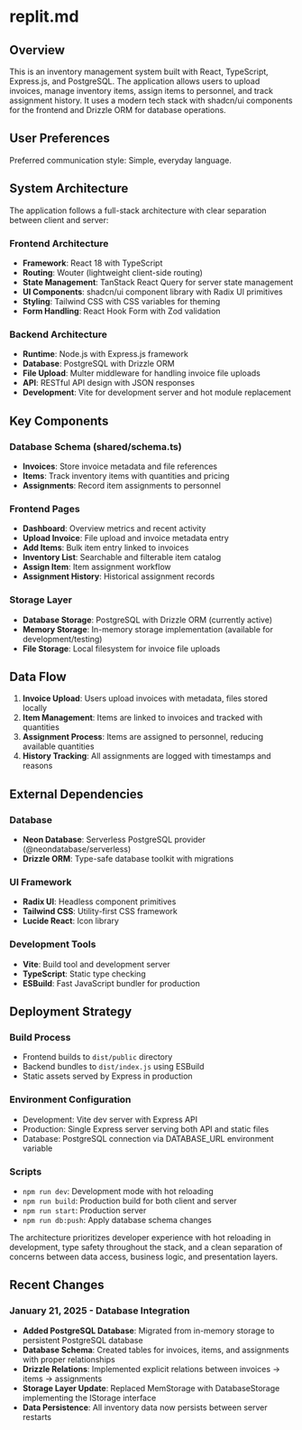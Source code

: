 # replit.md

## Overview

This is an inventory management system built with React, TypeScript, Express.js, and PostgreSQL. The application allows users to upload invoices, manage inventory items, assign items to personnel, and track assignment history. It uses a modern tech stack with shadcn/ui components for the frontend and Drizzle ORM for database operations.

## User Preferences

Preferred communication style: Simple, everyday language.

## System Architecture

The application follows a full-stack architecture with clear separation between client and server:

### Frontend Architecture
- **Framework**: React 18 with TypeScript
- **Routing**: Wouter (lightweight client-side routing)
- **State Management**: TanStack React Query for server state management
- **UI Components**: shadcn/ui component library with Radix UI primitives
- **Styling**: Tailwind CSS with CSS variables for theming
- **Form Handling**: React Hook Form with Zod validation

### Backend Architecture
- **Runtime**: Node.js with Express.js framework
- **Database**: PostgreSQL with Drizzle ORM
- **File Upload**: Multer middleware for handling invoice file uploads
- **API**: RESTful API design with JSON responses
- **Development**: Vite for development server and hot module replacement

## Key Components

### Database Schema (shared/schema.ts)
- **Invoices**: Store invoice metadata and file references
- **Items**: Track inventory items with quantities and pricing
- **Assignments**: Record item assignments to personnel

### Frontend Pages
- **Dashboard**: Overview metrics and recent activity
- **Upload Invoice**: File upload and invoice metadata entry
- **Add Items**: Bulk item entry linked to invoices
- **Inventory List**: Searchable and filterable item catalog
- **Assign Item**: Item assignment workflow
- **Assignment History**: Historical assignment records

### Storage Layer
- **Database Storage**: PostgreSQL with Drizzle ORM (currently active)
- **Memory Storage**: In-memory storage implementation (available for development/testing)
- **File Storage**: Local filesystem for invoice file uploads

## Data Flow

1. **Invoice Upload**: Users upload invoices with metadata, files stored locally
2. **Item Management**: Items are linked to invoices and tracked with quantities
3. **Assignment Process**: Items are assigned to personnel, reducing available quantities
4. **History Tracking**: All assignments are logged with timestamps and reasons

## External Dependencies

### Database
- **Neon Database**: Serverless PostgreSQL provider (@neondatabase/serverless)
- **Drizzle ORM**: Type-safe database toolkit with migrations

### UI Framework
- **Radix UI**: Headless component primitives
- **Tailwind CSS**: Utility-first CSS framework
- **Lucide React**: Icon library

### Development Tools
- **Vite**: Build tool and development server
- **TypeScript**: Static type checking
- **ESBuild**: Fast JavaScript bundler for production

## Deployment Strategy

### Build Process
- Frontend builds to `dist/public` directory
- Backend bundles to `dist/index.js` using ESBuild
- Static assets served by Express in production

### Environment Configuration
- Development: Vite dev server with Express API
- Production: Single Express server serving both API and static files
- Database: PostgreSQL connection via DATABASE_URL environment variable

### Scripts
- `npm run dev`: Development mode with hot reloading
- `npm run build`: Production build for both client and server
- `npm run start`: Production server
- `npm run db:push`: Apply database schema changes

The architecture prioritizes developer experience with hot reloading in development, type safety throughout the stack, and a clean separation of concerns between data access, business logic, and presentation layers.

## Recent Changes

### January 21, 2025 - Database Integration
- **Added PostgreSQL Database**: Migrated from in-memory storage to persistent PostgreSQL database
- **Database Schema**: Created tables for invoices, items, and assignments with proper relationships
- **Drizzle Relations**: Implemented explicit relations between invoices → items → assignments
- **Storage Layer Update**: Replaced MemStorage with DatabaseStorage implementing the IStorage interface
- **Data Persistence**: All inventory data now persists between server restarts